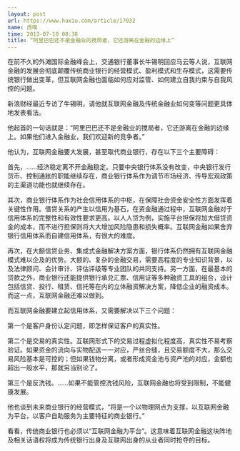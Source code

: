 ```yaml
---
layout: post
url: https://www.huxiu.com/article/17032
name: 虎嗅
time: 2013-07-10 08:38
title: “阿里巴巴还不是金融业的搅局者，它还游离在金融的边缘上”
---
```

在前不久的外滩国际金融峰会上，交通银行董事长牛锡明回应马云等人说，互联网金融的发展会彻底颠覆传统商业银行的经营模式、盈利模式和生存模式，这需要传统银行做出变革，但互联网金融也面临如何应对监管、如何建立自我约束与自我风控的问题。

新浪财经最近专访了牛锡明，请他就互联网金融及传统金融业如何变等问题更具体地发表看法。

他起首的一句话就是：“阿里巴巴还不是金融业的搅局者，它还游离在金融的边缘上。如果他们进入金融业，我们欢迎新的竞争者。”

他认为，互联网金融要大发展，甚至取代商业银行，存在以下三个主要障碍：

首先，……经济稳定离不开金融稳定。只要中央银行体系没有改变，中央银行发行货币、控制通胀的职能继续存在，商业银行体系作为调节市场经济、传导宏观政策的主渠道功能也就继续存在。

其次，商业银行体系作为社会信用体系的中枢，在保障社会资金安全性方面发挥着关键性作用。借贷关系的产生以信用为基石，在资金融通过程中，互联网金融对于信用体系的完整性和有效性要求更高。以人人贷为例，实施平台担保将加大借贷资金的成本，而不进行担保则将大大增加风险隐患和损失概率。互联网金融如果舍弃银行信用体系而自建信用体系，有很大的难度。

再次，在大额信贷业务、集成式金融解决方案方面，银行体系仍然拥有互联网金融模式难以企及的优势。大额的、复杂的金融交易，需要高程度的专业知识背景，以及法律顾问、会计审计、评估评级等专业团队的共同支持。另一方面，在最基本的贷款之外，商业银行还能提供银行承兑汇票、信用证等多种融资工具的组合，设计包括信贷、投行、租赁、信托等在内的立体融资解决方案，降低企业的融资成本。而这一点，互联网金融还难以做到。

而互联网金融要建立起信用体系，又需要解决以下三个问题：

第一个是客户身份认定问题，即怎样保证客户的真实性。

第二个是交易的真实性。互联网形式下的交易过程虚拟化程度高，真实性不易考察验证。如果资金的流向与实物配送一一对应，严丝合缝，且交易额度不大，那么交易风险基本是可控的；但如果钱物分离，或者形成资金池与资产池的对应，金额也超出一般水平，那就另当别论了。

第三个是反洗钱。……如果不能管控洗钱风险，互联网金融也将受到限制，不能健康发展。

他也谈到未来商业银行的经营模式，“将是一个以物理网点为支撑，以互联网金融为平台，以客户自助服务为主要特征的商业银行。”

看看，传统商业银行也必须以“互联网金融为平台”。这意味着互联网金融这块阵地及相关话语权将成为传统银行出身及互联网出身的从业者同时抢夺的目标。

